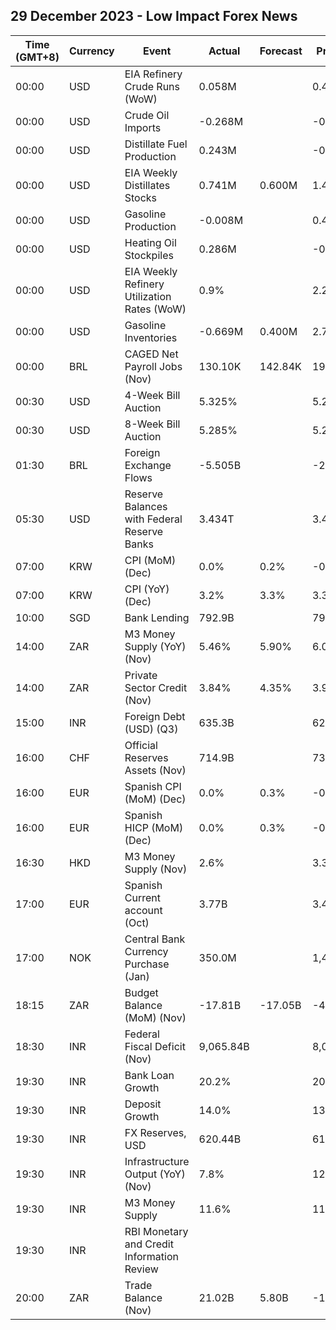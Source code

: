 ## 29 December 2023 - Low Impact Forex News

| Time (GMT+8) | Currency | Event | Actual | Forecast | Previous |
|------|----------|-------|--------|----------|----------|
| 00:00 | USD | EIA Refinery Crude Runs (WoW) | 0.058M |  | 0.403M |
| 00:00 | USD | Crude Oil Imports | -0.268M |  | -0.117M |
| 00:00 | USD | Distillate Fuel Production | 0.243M |  | -0.114M |
| 00:00 | USD | EIA Weekly Distillates Stocks | 0.741M | 0.600M | 1.485M |
| 00:00 | USD | Gasoline Production | -0.008M |  | 0.496M |
| 00:00 | USD | Heating Oil Stockpiles | 0.286M |  | -0.335M |
| 00:00 | USD | EIA Weekly Refinery Utilization Rates (WoW) | 0.9% |  | 2.2% |
| 00:00 | USD | Gasoline Inventories | -0.669M | 0.400M | 2.710M |
| 00:00 | BRL | CAGED Net Payroll Jobs (Nov) | 130.10K | 142.84K | 190.37K |
| 00:30 | USD | 4-Week Bill Auction | 5.325% |  | 5.265% |
| 00:30 | USD | 8-Week Bill Auction | 5.285% |  | 5.270% |
| 01:30 | BRL | Foreign Exchange Flows | -5.505B |  | -2.666B |
| 05:30 | USD | Reserve Balances with Federal Reserve Banks | 3.434T |  | 3.477T |
| 07:00 | KRW | CPI (MoM) (Dec) | 0.0% | 0.2% | -0.5% |
| 07:00 | KRW | CPI (YoY) (Dec) | 3.2% | 3.3% | 3.3% |
| 10:00 | SGD | Bank Lending | 792.9B |  | 791.5B |
| 14:00 | ZAR | M3 Money Supply (YoY) (Nov) | 5.46% | 5.90% | 6.08% |
| 14:00 | ZAR | Private Sector Credit (Nov) | 3.84% | 4.35% | 3.94% |
| 15:00 | INR | Foreign Debt (USD) (Q3) | 635.3B |  | 629.1B |
| 16:00 | CHF | Official Reserves Assets (Nov) | 714.9B |  | 731.2B |
| 16:00 | EUR | Spanish CPI (MoM) (Dec) | 0.0% | 0.3% | -0.3% |
| 16:00 | EUR | Spanish HICP (MoM) (Dec) | 0.0% | 0.3% | -0.5% |
| 16:30 | HKD | M3 Money Supply (Nov) | 2.6% |  | 3.3% |
| 17:00 | EUR | Spanish Current account (Oct) | 3.77B |  | 3.45B |
| 17:00 | NOK | Central Bank Currency Purchase (Jan) | 350.0M |  | 1,400.0M |
| 18:15 | ZAR | Budget Balance (MoM) (Nov) | -17.81B | -17.05B | -41.23B |
| 18:30 | INR | Federal Fiscal Deficit (Nov) | 9,065.84B |  | 8,037.00B |
| 19:30 | INR | Bank Loan Growth | 20.2% |  | 20.8% |
| 19:30 | INR | Deposit Growth | 14.0% |  | 13.4% |
| 19:30 | INR | FX Reserves, USD | 620.44B |  | 615.97B |
| 19:30 | INR | Infrastructure Output (YoY) (Nov) | 7.8% |  | 12.1% |
| 19:30 | INR | M3 Money Supply | 11.6% |  | 11.2% |
| 19:30 | INR | RBI Monetary and Credit Information Review |  |  |  |
| 20:00 | ZAR | Trade Balance (Nov) | 21.02B | 5.80B | -12.88B |
